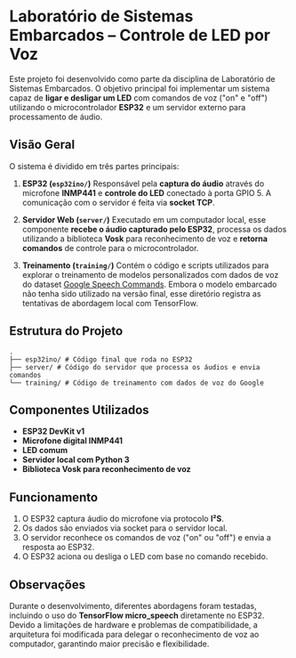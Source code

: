 # Laboratório de Sistemas Embarcados – Controle de LED por Voz

Este projeto foi desenvolvido como parte da disciplina de Laboratório de Sistemas Embarcados. O objetivo principal foi implementar um sistema capaz de **ligar e desligar um LED** com comandos de voz ("on" e "off") utilizando o microcontrolador **ESP32** e um servidor externo para processamento de áudio.

## Visão Geral

O sistema é dividido em três partes principais:

1. **ESP32 (`esp32ino/`)**
   Responsável pela **captura do áudio** através do microfone **INMP441** e **controle do LED** conectado à porta GPIO 5. A comunicação com o servidor é feita via **socket TCP**.

2. **Servidor Web (`server/`)**
   Executado em um computador local, esse componente **recebe o áudio capturado pelo ESP32**, processa os dados utilizando a biblioteca **Vosk** para reconhecimento de voz e **retorna comandos** de controle para o microcontrolador.

3. **Treinamento (`training/`)**
   Contém o código e scripts utilizados para explorar o treinamento de modelos personalizados com dados de voz do dataset [Google Speech Commands](https://research.google.com/audioset/download.html). Embora o modelo embarcado não tenha sido utilizado na versão final, esse diretório registra as tentativas de abordagem local com TensorFlow.

## Estrutura do Projeto

	.
	├── esp32ino/ # Código final que roda no ESP32
	├── server/ # Código do servidor que processa os áudios e envia comandos
	└── training/ # Código de treinamento com dados de voz do Google

## Componentes Utilizados

- **ESP32 DevKit v1**
- **Microfone digital INMP441**
- **LED comum**
- **Servidor local com Python 3**
- **Biblioteca Vosk para reconhecimento de voz**

## Funcionamento

1. O ESP32 captura áudio do microfone via protocolo **I²S**.
2. Os dados são enviados via socket para o servidor local.
3. O servidor reconhece os comandos de voz ("on" ou "off") e envia a resposta ao ESP32.
4. O ESP32 aciona ou desliga o LED com base no comando recebido.


## Observações

Durante o desenvolvimento, diferentes abordagens foram testadas, incluindo o uso do **TensorFlow micro_speech** diretamente no ESP32. Devido a limitações de hardware e problemas de compatibilidade, a arquitetura foi modificada para delegar o reconhecimento de voz ao computador, garantindo maior precisão e flexibilidade.

